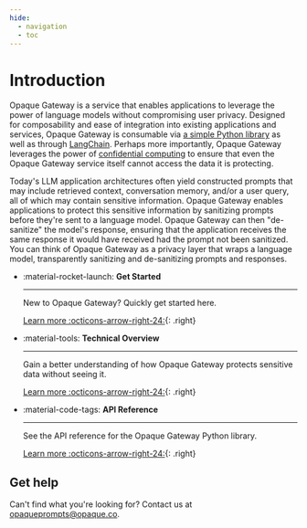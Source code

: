 ```yaml
---
hide:
  - navigation
  - toc
---
```


# Introduction
Opaque Gateway is a service that enables applications to leverage the power of language models without compromising user privacy. Designed for composability and ease of integration into existing applications and services, Opaque Gateway is consumable via [a simple Python library](getting_started/quickstart.md#installation) as well as through [LangChain](https://python.langchain.com/docs/integrations/llms/opaqueprompts). Perhaps more importantly, Opaque Gateway leverages the power of [confidential computing](https://en.wikipedia.org/wiki/Confidential_computing) to ensure that even the Opaque Gateway service itself cannot access the data it is protecting.

Today's LLM application architectures often yield constructed prompts that may include retrieved context, conversation memory, and/or a user query, all of which may contain sensitive information. Opaque Gateway enables applications to protect this sensitive information by sanitizing prompts before they're sent to a language model. Opaque Gateway can then "de-sanitize" the model's response, ensuring that the application receives the same response it would have received had the prompt not been sanitized. You can think of Opaque Gateway as a privacy layer that wraps a language model, transparently sanitizing and de-sanitizing prompts and responses.

<div class="grid cards" markdown>

*   :material-rocket-launch: **Get Started**

    ---

    New to Opaque Gateway? Quickly get started here.
    
    [Learn more :octicons-arrow-right-24:](getting_started/quickstart.md){: .right}

*   :material-tools: **Technical Overview**

    ---

    Gain a better understanding of how Opaque Gateway protects sensitive data without seeing it.

    [Learn more :octicons-arrow-right-24:](getting_started/overview.md){: .right}

*   :material-code-tags: **API Reference**

    ---

    See the API reference for the Opaque Gateway Python library.

    [Learn more :octicons-arrow-right-24:](reference/library_api.md){: .right}

</div>

## Get help
Can't find what you're looking for? Contact us at [opaqueprompts@opaque.co](mailto:opaqueprompts@opaque.co).
